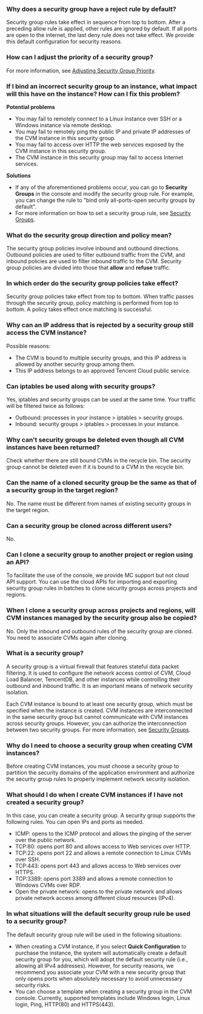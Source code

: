 
### Why does a security group have a reject rule by default?

Security group rules take effect in sequence from top to bottom. After a preceding allow rule is applied, other rules are ignored by default. If all ports are open to the internet, the last deny rule does not take effect. We provide this default configuration for security reasons.

### How can I adjust the priority of a security group?

For more information, see [Adjusting Security Group Priority](https://intl.cloud.tencent.com/document/product/213/35375).

### If I bind an incorrect security group to an instance, what impact will this have on the instance? How can I fix this problem?

**Potential problems**

- You may fail to remotely connect to a Linux instance over SSH or a Windows instance via remote desktop.
- You may fail to remotely ping the public IP and private IP addresses of the CVM instance in this security group.
- You may fail to access over HTTP the web services exposed by the CVM instance in this security group.
- The CVM instance in this security group may fail to access Internet services.

**Solutions**

- If any of the aforementioned problems occur, you can go to **Security Groups** in the console and modify the security group rule. For example, you can change the rule to "bind only all-ports-open security groups by default".
- For more information on how to set a security group rule, see [Security Groups](https://intl.cloud.tencent.com/document/product/213/12452).

### What do the security group direction and policy mean?

The security group policies involve inbound and outbound directions. Outbound policies are used to filter outbound traffic from the CVM, and inbound policies are used to filter inbound traffic to the CVM.
Security group policies are divided into those that **allow** and **refuse** traffic.

### In which order do the security group policies take effect?

Security group policies take effect from top to bottom. When traffic passes through the security group, policy matching is performed from top to bottom. A policy takes effect once matching is successful.

### Why can an IP address that is rejected by a security group still access the CVM instance?

Possible reasons:
- The CVM is bound to multiple security groups, and this IP address is allowed by another security group among them.
- This IP address belongs to an approved Tencent Cloud public service.

### Can iptables be used along with security groups?

Yes, iptables and security groups can be used at the same time. Your traffic will be filtered twice as follows:
- Outbound: processes in your instance > iptables > security groups.
- Inbound: security groups > iptables > processes in your instance.

### Why can't security groups be deleted even though all CVM instances have been returned?

Check whether there are still bound CVMs in the recycle bin. The security group cannot be deleted even if it is bound to a CVM in the recycle bin.

### Can the name of a cloned security group be the same as that of a security group in the target region?

No. The name must be different from names of existing security groups in the target region.

### Can a security group be cloned across different users?

No.

### Can I clone a security group to another project or region using an API?

To facilitate the use of the console, we provide MC support but not cloud API support. You can use the cloud APIs for importing and exporting security group rules in batches to clone security groups across projects and regions.

### When I clone a security group across projects and regions, will CVM instances managed by the security group also be copied?

No. Only the inbound and outbound rules of the security group are cloned. You need to associate CVMs again after cloning.

### What is a security group?
A security group is a virtual firewall that features stateful data packet filtering. It is used to configure the network access control of CVM, Cloud Load Balancer, TencentDB, and other instances while controlling their outbound and inbound traffic. It is an important means of network security isolation.

Each CVM instance is bound to at least one security group, which must be specified when the instance is created. CVM instances are interconnected in the same security group but cannot communicate with CVM instances across security groups. However, you can authorize the interconnection between two security groups. For more information, see [Security Groups](https://intl.cloud.tencent.com/document/product/213/12452).

### Why do I need to choose a security group when creating CVM instances?
Before creating CVM instances, you must choose a security group to partition the security domains of the application environment and authorize the security group rules to properly implement network security isolation.

### What should I do when I create CVM instances if I have not created a security group?
In this case, you can create a security group.
A security group supports the following rules. You can open IPs and ports as needed.
- ICMP: opens to the ICMP protocol and allows the pinging of the server over the public network.
- TCP:80: opens port 80 and allows access to Web services over HTTP.
- TCP:22: opens port 22 and allows a remote connection to Linux CVMs over SSH.
- TCP:443: opens port 443 and allows access to Web services over HTTPS.
- TCP:3389: opens port 3389 and allows a remote connection to Windows CVMs over RDP.
- Open the private network: opens to the private network and allows private network access among different cloud resources (IPv4).


### In what situations will the default security group rule be used to a security group?
The default security group rule will be used in the following situations:
- When creating a CVM instance, if you select **Quick Configuration** to purchase the instance, the system will automatically create a default security group for you, which will adopt the default security rule (i.e., allowing all IPv4 addresses).
However, for security reasons, we recommend you associate your CVM with a new security group that only opens ports when absolutely necessary to avoid unnecessary security risks.
- You can choose a template when creating a security group in the CVM console. Currently, supported templates include Windows login, Linux login, Ping, HTTP(80) and HTTPS(443).
